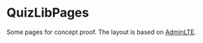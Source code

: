 # QuizLibPages

Some pages for concept proof. The layout is based on [AdminLTE](https://github.com/almasaeed2010/AdminLTE).
